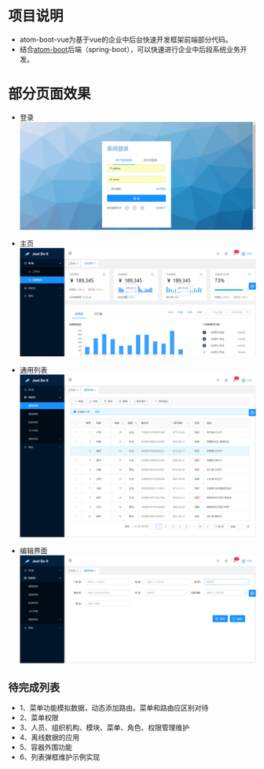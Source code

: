 # 项目说明
- atom-boot-vue为基于vue的企业中后台快速开发框架前端部分代码。
- 结合[atom-boot](https://github.com/BeautifulHao/atom-boot)后端（spring-boot），可以快速进行企业中后段系统业务开发。

# 部分页面效果
- 登录
![login](https://raw.githubusercontent.com/BeautifulHao/atom-boot-vue/master/readme/login.png)

- 主页
![main](https://raw.githubusercontent.com/BeautifulHao/atom-boot-vue/master/readme/main.png)

- 通用列表
![list](https://raw.githubusercontent.com/BeautifulHao/atom-boot-vue/master/readme/list.png)

- 编辑界面
![edit](https://raw.githubusercontent.com/BeautifulHao/atom-boot-vue/master/readme/eidt.png)

## 待完成列表
- 1、菜单功能模拟数据，动态添加路由。菜单和路由应区别对待
- 2、菜单权限
- 3、人员、组织机构、模块、菜单、角色、权限管理维护
- 4、离线数据的应用
- 5、容器外围功能
- 6、列表弹框维护示例实现

